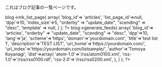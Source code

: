 これはブログ記事の一覧ページです。

<?= $px->blog->mk_list_page(
	array(
		'blog_id'=> 'articles',
		'list_page_id'=>null,
		'dpp'=>10,
		'index_size'=>5,
		"orderby" => "update_date",
		"scending" => "desc",
		'template' => null,
	)
); ?>
<?php
$px->blog->generate_feeds(
	array(
		'blog_id'=> 'articles',
		"orderby" => "update_date",
		"scending" => "desc",
		'dpp'=>10,
		'lang'=>'ja',
		'scheme'=>'https',
		'domain'=>'yourdomain.com',
		'title'=>'test list 1',
		'description'=>'TEST LIST',
		'url_home'=>'https://yourdomain.com/',
		'url_index'=>'https://yourdomain.com/listsample/',
		'author'=>'Tomoya Koyanagi',
		'dist'=>array(
			'atom-1.0'=>'/rss/atom0100.xml',
			'rss-1.0'=>'/rss/rss0100.rdf',
			'rss-2.0'=>'/rss/rss0200.xml',
		),
	)
); ?>
